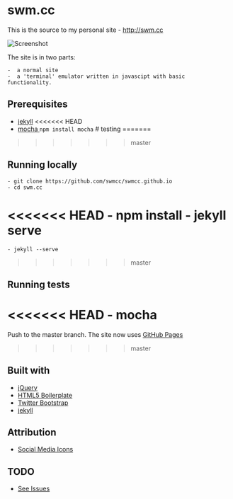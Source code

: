 # swm.cc 

This is the source to my personal site - http://swm.cc

![Screenshot](http://f.cl.ly/items/3C2E0k1K1T3D391u3S1R/Screen%20Shot%202013-05-11%20at%2016.29.20.png "Screenshot")

The site is in two parts:

	-  a normal site 
	-  a 'terminal' emulator written in javascipt with basic functionality.

## Prerequisites

- [jekyll](http://jekyllrb.com)
<<<<<<< HEAD
- [mocha ](http://visionmedia.github.io/mocha/) `npm install mocha` # testing 
=======
>>>>>>> master

## Running locally
	
	- git clone https://github.com/swmcc/swmcc.github.io
	- cd swm.cc
<<<<<<< HEAD
	- npm install
	- jekyll serve
=======
	- jekyll --serve
>>>>>>> master

## Running tests

<<<<<<< HEAD
    - mocha
=======
Push to the master branch. The site now uses [GitHub Pages](http://pages.github.com)
>>>>>>> master

## Built with

- [jQuery](http://jquery.com)
- [HTML5 Boilerplate](http://html5boilerplate.com)
- [Twitter Bootstrap](http://twitter.github.com/bootstrap/)
- [jekyll](http://jekyllrb.com)

## Attribution

- [Social Media Icons](http://paulrobertlloyd.com/2009/06/social_media_icons)

## TODO 

- [See Issues](https://github.com/swmcc/swmcc.github.io/issues)
